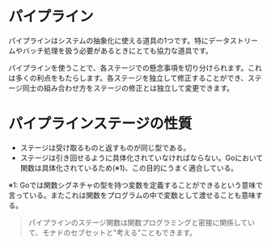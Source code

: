 # パイプライン

パイプラインはシステムの抽象化に使える道具の1つです。特にデータストリームやバッチ処理を扱う必要があるときにとても協力な道具です。

パイプラインを使うことで、各ステージでの懸念事項を切り分けられます。これは多くの利点をもたらします。各ステージを独立して修正することができ、ステージ同士の組み合わせ方をステージの修正とは独立して変更できます。

# パイプラインステージの性質

* ステージは受け取るものと返すものが同じ型である。
* ステージは引き回せるように具体化されていなければならない。Goにおいて関数は具体化されているため(※1)、この目的にうまく適合している。

※1: Goでは関数シグネチャの型を持つ変数を定義することができるという意味で言っている。またこれは関数をプログラムの中で変数として渡せることも意味する。

> パイプラインのステージ関数は関数プログラミングと密接に関係していて、モナドのセブセットと"考える"こともできます。
